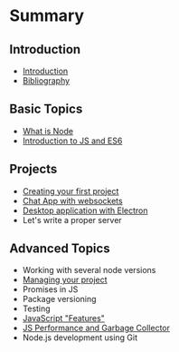 # Summary

## Introduction

* [Introduction](README.md)
* [Bibliography](bibliography.md)

## Basic Topics

* [What is Node](chapter1.md)
* [Introduction to JS and ES6](introduction-to-js-and-es6.md)

## Projects

* [Creating your first project](creating-your-first-project.md)
* [Chat App with websockets](project-chat-app-with-websockets.md)
* [Desktop application with Electron](desktop-application-with-electron.md)
* Let's write a proper server

## Advanced Topics

* Working with several node versions
* [Managing your project](advanced-topics/managing-your-project.md)
* Promises in JS
* Package versioning
* Testing
* [JavaScript "Features"](advanced-topics/javascript-features.md)
* [JS Performance and Garbage Collector](advanced-topics/js-performance-and-garbage-collector.md)
* Node.js development using Git

